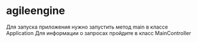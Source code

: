 # agileengine
Для запуска приложения нужно запустить метод main в классе Application
Для информации о запросах пройдите в класс MainController
